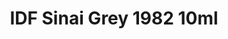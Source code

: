 ---
layout: product
title: "IDF Sinai Grey 1982  10ml"
price: "330" 
desc: "Nitro 10mL"
img_path: "/assets/img/RC095.webp"
brand: "AK "
available: true
special_offer: false
new: false
soon: false
cat: "020000"
subcat: "020200"
subsubcat: "020201"
sifra: "RC095"
popular: false
spec: false
---